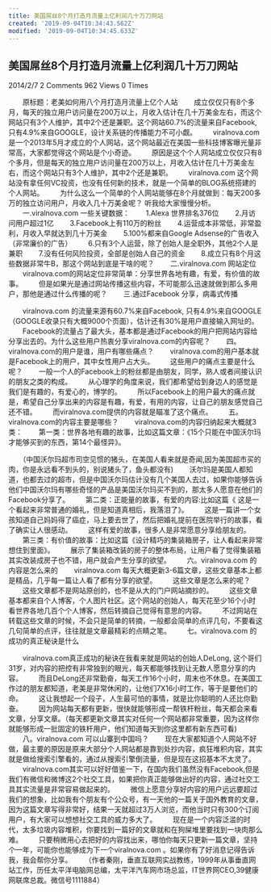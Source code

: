 ```yaml
---
title: 美国屌丝8个月打造月流量上亿利润几十万刀网站
created: '2019-09-04T10:34:43.562Z'
modified: '2019-09-04T10:34:45.633Z'
---
```


## 美国屌丝8个月打造月流量上亿利润几十万刀网站

2014/2/7 2 Comments 962 Views 0 Times

　　原标题：老美如何用八个月打造月流量上亿个人站
　　成立仅仅只有8个多月，每天的独立用户访问量在200万以上，月收入估计在几十万美金左右，而这个网站只有3个人维护，其中2个还是兼职。这个网站60.7%的流量来自Facebook, 只有4.9%来自GOOGLE，设计关系链的传播能力不可小觑。
　　viralnova.com 是一个2013年5月才成立的个人网站，这个网站最近在美国一些科技博客曝光量非常高，大家都觉得这个网站是个小奇迹。
　　原因是这个个人网站成立仅仅只有8个多月，但是每天的独立用户访问量在200万以上，月收入估计在几十万美金左右，而这个网站只有3个人维护，其中2个还是兼职。
　　viralnova.com 这个网站没有拿任何VC投资，也没有任何新的技术，就是一个简单的BLOG系统搭建的个人网站。
　　为什么这么一个简单的个人网站能够在8个月就做到：每天200多万的独立访问用户，月收入几十万美金呢？ 听我给大家慢慢分析。
　　一.viralnova.com 一些关键数据：
　　1.Alexa 世界排名376位
　　2.月访问用户超过1亿
　　3.Facebook上有110万的粉丝
　　4.运营成本非常低，非常盈利，月收入早就达到几十万美金
　　5.100%都来自Google Adsense的广告收入（非常廉价的广告）
　　6.只有3个人运营，除了创始人是全职外，其他2个人是兼职
　　7.没有任何风险投资，全部是创始人自己的资金
　　8.成立只有8个月这些数据非常牛B，那这个网站到底是干啥的呢？
　　二.viralnova.com 网站定位
　　viralnova.com的网站定位非常简单：分享世界各地有趣，有爱，有价值的故事。
　　但是如果光是通过网站传播这些内容，不可能那么迅速就做到那么多用户，那他是通过什么传播的呢？
　　三.通过Facebook 分享，病毒式传播

　　viralnova.com 的流量来源有60.7%来自Facebook, 只有4.9%来自GOOGLE（GOOGLE收录只有大概9000个页面），估计还有30%是用户直接输入网址的。
　　Facebook的流量占了最大头，基本都是通过Facebook的用户把网站内容给分享出去的。为什么这些用户热衷分享viralnova.com的内容呢？
　　四。viralnova.com的用户是谁，用户有哪些痛点？
　　viralnova.com的用户基本就是Facebook上的用户，其中女性用户占大头。
　　这些用户的痛点主要是什么呢？
　　一般一个人的Facebook上的粉丝都是由朋友，同学，熟人或者间接认识的朋友之类的构成。
　　从心理学的角度来说，我们都希望给到身边人的感觉是我们是有趣的，有爱心的，博学的。
　　所以Facebook上的用户最大的痛点就是，希望自己分享出来的内容是有趣，有爱，有用的内容，让自己的朋友感觉自己还不错。
　　而viralnova.com提供的内容就是瞄准了这个痛点。
　　五。viralnova.com的内容主要是哪些？
　　viralnova.com的内容归纳起来大概就3类：
　　第一类：世界各地有趣的故事，比如这篇文章：《15个只能在中国沃尔玛才能够买到的东西，第14个最怪异》。

　　（中国沃尔玛超市司空见惯的猪头，在美国人看来就是奇闻,因为美国超市买的肉，你是永远看不到头的，别说猪头了，鱼头都没有)
　　沃尔玛是美国人都知道，也都去过的超市，但是中国沃尔玛估计没有几个美国人去过，如果你能够告诉他们中国沃尔玛有哪些奇怪的产品是美国沃尔玛买不到的，那太多人愿意在他们的Facebook分享了。
　　第二类：正能量的故事，有爱的内容:比如这篇《 这是一个看起来非常普通的婚礼，但是知道真相后，我落泪了》。
　　这是一篇讲一个女孩知道自己妈妈得了癌症，马上要去世了，然后把婚礼提前在医院举行的故事，看了确实让人很感动。
　　这样有爱的故事，很多人是非常愿意分享给朋友的。
　　第三类：有价值的故事：比如这篇《设计精巧的集装箱房子，让人看起来非常想住到里面》。
　　展示了集装箱改装的房子的整体布局，让用户看了觉得集装箱其实改装成房子也不错，用户就会产生分享的欲望。
　　六。viralnova.com 的内容是怎么来的
　　viralnova.com 每天大概更新3\-6篇文章，这些文章基本上都是精品，几乎每一篇让人看了都有分享的欲望。
　　这些文章是怎么来的呢？
　　这些文章都不是网站原创的，也不是从大的门户网站摘抄的。
　　这些文章基本都来自个人博客，个人图片社区。这个网站的创始人，每天花至少16个小时看世界各地几百个个人博客，然后转摘自己觉得有意思的内容。
　　不过网站在转载这些文章的时候，不会只是简单的转摘，一般都会简单的点评几句，不要看这几句简单的点评，往往就是文章最精彩的点睛之笔。
　　七。viralnova.com 的成功的真正秘诀是什么

　　viralnova.com真正成功的秘诀在我看来就是网站的创始人DeLong, 这个哥们31岁，对内容的把控有非常独到的眼光，每天都能够找到让无数人愿意分享的内容。
　　而且DeLong还非常勤奋，每天工作16个小时，周末也不休息。在美国工作过的朋友都知道，老美是非常休闲的，让他们7X16小时工作，等于是要他们的命。
　　这让我想起一个段子，人生最可怕的事情，就是比你聪明的人还比你勤奋。
　　因为网站每天都有更新，很快就能够形成一帮铁杆粉丝，每天都会来看文章，分享文章。（每天都更新文章其实对任何一个网站都非常重要，因为这样你就能够形成一批固定的铁杆用户，他们知道每天到你这里都有新东西可看)
　　八。viralnova.com 可以山寨到中国吗？
　　现在大家都知道个人网站不好做，最主要的原因是原来大部分个人网站都是靠到处抄内容，疯狂堆积内容，其实就是做给搜索引擎看的，通过从搜索引擎倒流量，但是现在这招基本不太灵了。
　　viralnova.com其实可以好好借鉴一下，在国内我们虽然没有Facebook,但是我们有微信和微博这2个社交工具，如果把你真正能够做出好的内容，通过社交工具其实流量是非常容易做起来的。
　　微信上愿意分享好内容的用户远远要超过我们的想象，比如我有个朋友有个公众号，有一天他的一篇关于国外教育的文章，因为这篇文章写得非常好，结果一天就超过3万人浏览，而他当时只有300个订阅用户，有大家可以想想社交工具的威力多大了。
　　现在是一个内容泛滥的时代，太多垃圾内容堆积，你要找到一篇好的文章就和在狗屎堆里要找到一块肉那么难。
　　只要稍微用心去把好的内容找出来，哪怕你每天只更新一篇文章，坚持个一年，可能你也能够成为下一个viralnova.com 。如果你有了好消息记得告诉我，我会帮你分享。
　　（作者秦刚，垂直互联网实战教练，1999年从事垂直网站工作，历任太平洋电脑网总编，太平洋汽车网市场总监，IT世界网CEO,39健康网联席总裁。微信号1111884）


